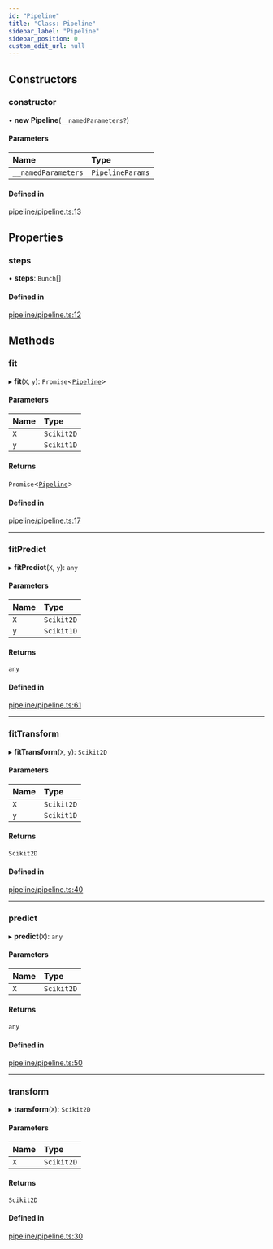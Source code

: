 ```yaml
---
id: "Pipeline"
title: "Class: Pipeline"
sidebar_label: "Pipeline"
sidebar_position: 0
custom_edit_url: null
---
```


## Constructors

### constructor

• **new Pipeline**(`__namedParameters?`)

#### Parameters

| Name | Type |
| :------ | :------ |
| `__namedParameters` | `PipelineParams` |

#### Defined in

[pipeline/pipeline.ts:13](https://github.com/dcrescim/scikit.js/blob/ae98366/scikitjs-node/src/pipeline/pipeline.ts#L13)

## Properties

### steps

• **steps**: `Bunch`[]

#### Defined in

[pipeline/pipeline.ts:12](https://github.com/dcrescim/scikit.js/blob/ae98366/scikitjs-node/src/pipeline/pipeline.ts#L12)

## Methods

### fit

▸ **fit**(`X`, `y`): `Promise`<[`Pipeline`](Pipeline)\>

#### Parameters

| Name | Type |
| :------ | :------ |
| `X` | `Scikit2D` |
| `y` | `Scikit1D` |

#### Returns

`Promise`<[`Pipeline`](Pipeline)\>

#### Defined in

[pipeline/pipeline.ts:17](https://github.com/dcrescim/scikit.js/blob/ae98366/scikitjs-node/src/pipeline/pipeline.ts#L17)

___

### fitPredict

▸ **fitPredict**(`X`, `y`): `any`

#### Parameters

| Name | Type |
| :------ | :------ |
| `X` | `Scikit2D` |
| `y` | `Scikit1D` |

#### Returns

`any`

#### Defined in

[pipeline/pipeline.ts:61](https://github.com/dcrescim/scikit.js/blob/ae98366/scikitjs-node/src/pipeline/pipeline.ts#L61)

___

### fitTransform

▸ **fitTransform**(`X`, `y`): `Scikit2D`

#### Parameters

| Name | Type |
| :------ | :------ |
| `X` | `Scikit2D` |
| `y` | `Scikit1D` |

#### Returns

`Scikit2D`

#### Defined in

[pipeline/pipeline.ts:40](https://github.com/dcrescim/scikit.js/blob/ae98366/scikitjs-node/src/pipeline/pipeline.ts#L40)

___

### predict

▸ **predict**(`X`): `any`

#### Parameters

| Name | Type |
| :------ | :------ |
| `X` | `Scikit2D` |

#### Returns

`any`

#### Defined in

[pipeline/pipeline.ts:50](https://github.com/dcrescim/scikit.js/blob/ae98366/scikitjs-node/src/pipeline/pipeline.ts#L50)

___

### transform

▸ **transform**(`X`): `Scikit2D`

#### Parameters

| Name | Type |
| :------ | :------ |
| `X` | `Scikit2D` |

#### Returns

`Scikit2D`

#### Defined in

[pipeline/pipeline.ts:30](https://github.com/dcrescim/scikit.js/blob/ae98366/scikitjs-node/src/pipeline/pipeline.ts#L30)
